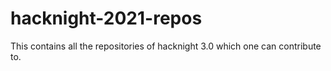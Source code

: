 # hacknight-2021-repos
This contains all the repositories of hacknight 3.0 which one can contribute to.
